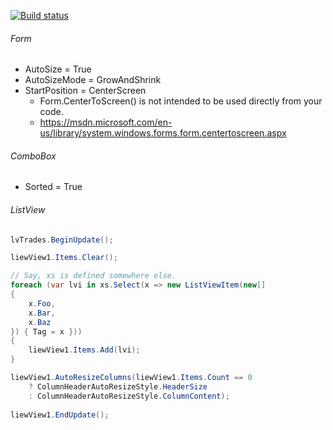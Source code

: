 [![Build status](https://ci.appveyor.com/api/projects/status/dvc4m5u53hjey7gr?svg=true)](https://ci.appveyor.com/project/tatsuya/winforms-utility-library)

###### Form
* AutoSize = True
* AutoSizeMode = GrowAndShrink
* StartPosition = CenterScreen
  * Form.CenterToScreen() is not intended to be used directly from your code.
  * https://msdn.microsoft.com/en-us/library/system.windows.forms.form.centertoscreen.aspx
  
###### ComboBox
* Sorted = True

###### ListView
```csharp
lvTrades.BeginUpdate();

liewView1.Items.Clear();

// Say, xs is defined somewhere else.
foreach (var lvi in xs.Select(x => new ListViewItem(new[]
{
    x.Foo,
    x.Bar,
    x.Baz
}) { Tag = x }))
{
    liewView1.Items.Add(lvi);
}

liewView1.AutoResizeColumns(liewView1.Items.Count == 0
    ? ColumnHeaderAutoResizeStyle.HeaderSize
    : ColumnHeaderAutoResizeStyle.ColumnContent);
    
liewView1.EndUpdate();
```
